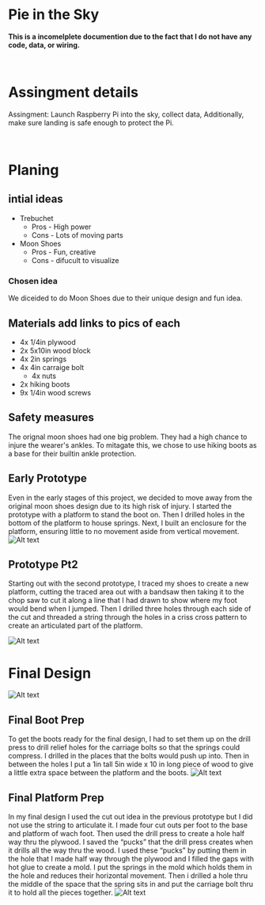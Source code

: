 # Pie in the Sky
**This is a incomelplete documention due to the fact that I do not have any code, data, or wiring.**
&nbsp;


&nbsp;
# Assingment details

Assingment: Launch Raspberry Pi into the sky, collect data,  Additionally, make sure landing is safe enough to protect the Pi.

&nbsp;
# Planing 
## intial ideas

* Trebuchet
    * Pros - High power
    * Cons - Lots of moving parts 
* Moon Shoes
    * Pros - Fun, creative
    * Cons - difucult to visualize

### Chosen idea
We diceided to do Moon Shoes due to their unique design and fun idea.
## Materials add links to pics of each 
* 4x 1/4in plywood 
* 2x 5x10in wood block
* 4x 2in springs 
* 4x 4in carraige bolt
    * 4x nuts 
* 2x hiking boots
* 9x 1/4in wood screws

## Safety measures
The orignal moon shoes had one big problem. They had a high chance to injure the wearer's ankles. To mitagate this, we chose to use hiking boots as a base for their builtin ankle protection.

## Early Prototype
Even in the early stages of this project, we  decided to move away from the original moon shoes design due to its high risk of injury. I started the prototype with a platform to stand the boot on. Then I drilled holes in the bottom of the platform to house springs. Next, I built an enclosure for the platform, ensuring little to no movement aside from vertical movement.
![Alt text](https://github.com/wbarnet76/pitsWillB/blob/main/images/IMG_1927.jpeg?raw=true)

## Prototype Pt2
Starting out with the second prototype, I traced my shoes to create a new platform, cutting the traced area out with a bandsaw then taking it to the chop saw to cut it along a line that I had drawn to show where my foot would bend when I jumped. Then I drilled three holes through each side of the cut and threaded a string through the holes in a criss cross pattern to create an articulated part of the platform. 
  
![Alt text](https://github.com/wbarnet76/pitsWillB/blob/main/images/IMG_1928.jpeg?raw=true)

# Final Design
![Alt text](https://github.com/wbarnet76/pitsWillB/blob/main/images/IMG_1923.jpeg?raw=true)

## Final Boot Prep
To get the boots ready for the final design, I had to set them up on the drill press to drill relief holes for the carriage bolts so that the springs could compress. I drilled in the places that the bolts would push up into. Then in between the holes I put a 1in tall 5in wide x 10 in long piece of wood to give a little extra space between the platform and the boots.
![Alt text](https://github.com/wbarnet76/pitsWillB/blob/main/images/IMG_1922.jpeg?raw=true)

## Final Platform Prep 
In my final design I used the cut out idea in the previous prototype but I did not use the string to articulate it. I made four cut outs per foot to the base and platform of wach foot. Then used the drill press to create a hole half way thru the plywood. I saved the “pucks” that the drill press creates when it drills all the way thru the wood. I used these “pucks” by putting them in the hole that I made half way through the plywood and I filled the gaps with hot glue to create a mold. I put the springs in the mold which holds them in the hole and reduces their horizontal movement. Then i drilled a hole thru the middle of the space that the spring sits in and put the carriage bolt thru it to hold all the pieces together.
![Alt text](https://github.com/wbarnet76/pitsWillB/blob/main/images/IMG_1925.jpeg?raw=true)
